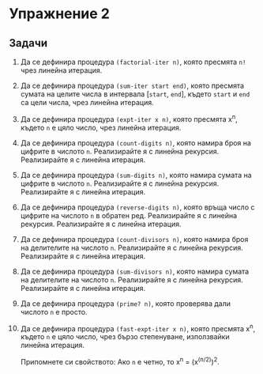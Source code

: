 Упражнение 2
============

Задачи
------

1. Да се дефинира процедура `(factorial-iter n)`, която пресмята `n!` чрез
линейна итерация.

2. Да се дефинира процедура `(sum-iter start end)`, която пресмята сумата на
целите числа в интервала [`start`, `end`], където `start` и `end` са цели числа,
чрез линейна итерация.

3. Да се дефинира процедура `(expt-iter x n)`, която пресмята x<sup>n</sup>,
където `n` е цяло число, чрез линейна итерация.

4. Да се дефинира процедура `(count-digits n)`, която намира броя на цифрите в
числото `n`. Реализирайте я с линейна рекурсия. Реализирайте я с линейна
итерация.

5. Да се дефинира процедура `(sum-digits n)`, която намира сумата на цифрите в
числото `n`. Реализирайте я с линейна рекурсия. Реализирайте я с линейна
итерация.

6. Да се дефинира процедура `(reverse-digits n)`, която връща число с цифрите на
числото `n` в обратен ред. Реализирайте я с линейна рекурсия. Реализирайте я с
линейна итерация.

7. Да се дефинира процедура `(count-divisors n)`, която намира броя на
делителите на числото `n`. Реализирайте я с линейна рекурсия. Реализирайте я с
линейна итерация.

8. Да се дефинира процедура `(sum-divisors n)`, която намира сумата на
делителите на числото `n`. Реализирайте я с линейна рекурсия. Реализирайте я с
линейна итерация.

9. Да се дефинира процедура `(prime? n)`, която проверява дали числото `n` е
просто.

10. Да се дефинира процедура `(fast-expt-iter x n)`, която пресмята
x<sup>n</sup>, където `n` е цяло число, чрез бързо степенуване, използвайки
линейна итерация.

    Припомнете си свойството: Aко `n` е четно, то x<sup>n</sup> =
    (x<sup>(n/2)</sup>)<sup>2</sup>.
